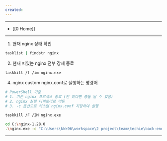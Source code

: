 ```yaml
---
created:
---
```

---
- [[0 Home]]
---

1. 현재 nginx 상태 확인
```bash
tasklist | findstr nginx
```

2. 현재 떠있는 nginx 전부 강제 종료
```bash
taskkill /f /im nginx.exe
```

4. nginx custom nginx.conf로 실행하는 명령어
```bash
# PowerShell 기준
# 1. 기존 nginx 프로세스 종료 (안 껐다면 충돌 날 수 있음)
# 2. nginx 실행 디렉토리로 이동
# 3. -c 옵션으로 커스텀 nginx.conf 지정하여 실행

taskkill /F /IM nginx.exe

cd C:\nginx-1.28.0
.\nginx.exe -c "C:\Users\kkk96\workspace\2 project\team\techie\back-end\nginx\nginx.conf"

```




---